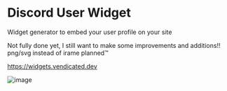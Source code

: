 # Discord User Widget

Widget generator to embed your user profile on your site

Not fully done yet, I still want to make some improvements and additions!! png/svg instead of irame planned:tm:

https://widgets.vendicated.dev

![image](https://github.com/Vendicated/DiscordWidgets/assets/45497981/4e51d64c-66b4-45e4-8ee4-4868cdeb6310)

